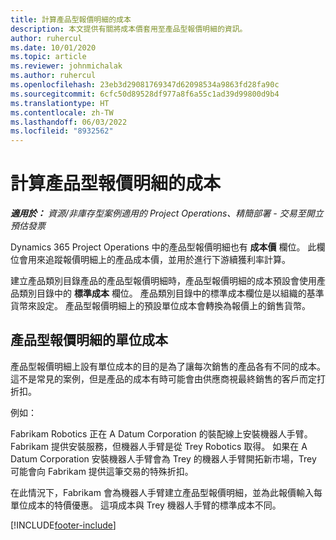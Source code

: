 ```yaml
---
title: 計算產品型報價明細的成本
description: 本文提供有關將成本價套用至產品型報價明細的資訊。
author: ruhercul
ms.date: 10/01/2020
ms.topic: article
ms.reviewer: johnmichalak
ms.author: ruhercul
ms.openlocfilehash: 23eb3d29081769347d62098534a9863fd28fa90c
ms.sourcegitcommit: 6cfc50d89528df977a8f6a55c1ad39d99800d9b4
ms.translationtype: HT
ms.contentlocale: zh-TW
ms.lasthandoff: 06/03/2022
ms.locfileid: "8932562"
---
```

# <a name="costing-product-based-quote-lines"></a>計算產品型報價明細的成本

_**適用於：** 資源/非庫存型案例適用的 Project Operations、精簡部署 - 交易至開立預估發票_


Dynamics 365 Project Operations 中的產品型報價明細也有 **成本價** 欄位。 此欄位會用來追蹤報價明細上的產品成本價，並用於進行下游續獲利率計算。

建立產品類別目錄產品的產品型報價明細時，產品型報價明細的成本預設會使用產品類別目錄中的 **標準成本** 欄位。 產品類別目錄中的標準成本欄位是以組織的基準貨幣來設定。 產品型報價明細上的預設單位成本會轉換為報價上的銷售貨幣。

## <a name="unit-cost-on-a-product-based-quote-line"></a>產品型報價明細的單位成本

產品型報價明細上設有單位成本的目的是為了讓每次銷售的產品各有不同的成本。 這不是常見的案例，但是產品的成本有時可能會由供應商視最終銷售的客戶而定打折扣。

例如：

Fabrikam Robotics 正在 A Datum Corporation 的裝配線上安裝機器人手臂。 Fabrikam 提供安裝服務，但機器人手臂是從 Trey Robotics 取得。 如果在 A Datum Corporation 安裝機器人手臂會為 Trey 的機器人手臂開拓新市場，Trey 可能會向 Fabrikam 提供這筆交易的特殊折扣。

在此情況下，Fabrikam 會為機器人手臂建立產品型報價明細，並為此報價輸入每單位成本的特價優惠。 這項成本與 Trey 機器人手臂的標準成本不同。


[!INCLUDE[footer-include](../../includes/footer-banner.md)]